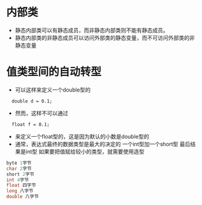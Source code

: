# 内部类
+ 静态内部类可以有静态成员，而非静态内部类则不能有静态成员。 
+ 静态内部类的非静态成员可以访问外部类的静态变量，而不可访问外部类的非静态变量

# 值类型间的自动转型
+ 可以这样来定义一个double型的
```
  double d = 0.1;
```
+ 然而，这样不可以通过
```
  float f = 0.1;
```
+ 来定义一个float型的，这是因为默认的小数是double型的
+ 通常，表达式最终的数据类型是最大的决定的 一个int型加一个short型 最后结果是int型 如果要把值赋给较小的类型，就需要使用造型
```sql
byte 1字节
char 2字节
short 2字节
int 4字节
float 四字节
long 八字节
double 八字节
```